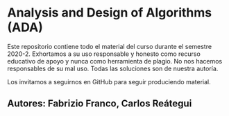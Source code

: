 # Analysis and Design of Algorithms (ADA)

Este repositorio contiene todo el material del curso durante el semestre 2020-2. Exhortamos a su uso responsable y honesto como recurso educativo de apoyo y nunca como herramienta de plagio. No nos hacemos responsables de su mal uso. Todas las soluciones son de nuestra autoría. 

Los invitamos a seguirnos en GitHub para seguir produciendo material.

## Autores: Fabrizio Franco, Carlos Reátegui